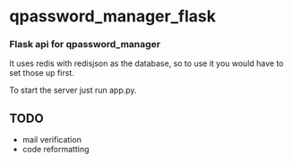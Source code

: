 # qpassword_manager_flask
### Flask api for qpassword_manager

It uses redis with redisjson as the database, so to use it you would have to set those up first.

To start the server just run app.py.

## TODO
 - mail verification
 - code reformatting
